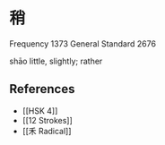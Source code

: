 # 稍
Frequency 1373
General Standard 2676

shāo
little, slightly; rather

## References
- [[HSK 4]]
- [[12 Strokes]]
- [[禾 Radical]]